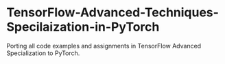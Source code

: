 # TensorFlow-Advanced-Techniques-Specilaization-in-PyTorch
Porting all code examples and assignments in TensorFlow Advanced Specialization to PyTorch.
